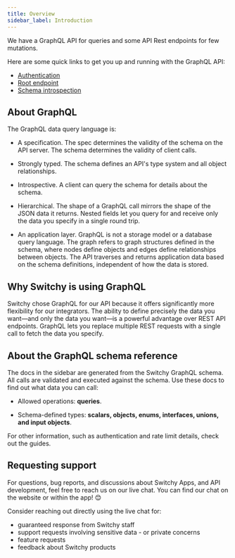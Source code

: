 ```yaml
---
title: Overview
sidebar_label: Introduction
---
```


We have a GraphQL API for queries and some API Rest endpoints for few mutations.

Here are some quick links to get you up and running with the GraphQL API:

- [Authentication](/docs/overview/authentication)
- [Root endpoint](/docs/overview/root-endpoint)
- [Schema introspection](/docs/overview/schema-introspection)


## About GraphQL

The GraphQL data query language is:

- A specification. The spec determines the validity of the schema on the API server. The schema determines the validity of client calls.

- Strongly typed. The schema defines an API's type system and all object relationships.

- Introspective. A client can query the schema for details about the schema.

- Hierarchical. The shape of a GraphQL call mirrors the shape of the JSON data it returns. Nested fields let you query for and receive only the data you specify in a single round trip.

- An application layer. GraphQL is not a storage model or a database query language. The graph refers to graph structures defined in the schema, where nodes define objects and edges define relationships between objects. The API traverses and returns application data based on the schema definitions, independent of how the data is stored.


## Why Switchy is using GraphQL

Switchy chose GraphQL for our API because it offers significantly more flexibility for our integrators. The ability to define precisely the data you want—and only the data you want—is a powerful advantage over REST API endpoints. GraphQL lets you replace multiple REST requests with a single call to fetch the data you specify.


## About the GraphQL schema reference

The docs in the sidebar are generated from the Switchy GraphQL schema. All calls are validated and executed against the schema. Use these docs to find out what data you can call:

- Allowed operations: **queries**.

- Schema-defined types: **scalars, objects, enums, interfaces, unions, and input objects**.


For other information, such as authentication and rate limit details, check out the guides.

## Requesting support

For questions, bug reports, and discussions about Switchy Apps, and API development, feel free to reach us on our live chat. You can find our chat on the website or within the app! 😊

Consider reaching out directly using the live chat for:
- guaranteed response from Switchy staff
- support requests involving sensitive data - or private concerns
- feature requests
- feedback about Switchy products
